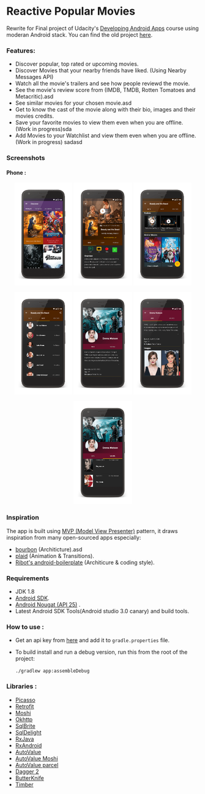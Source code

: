 # Reactive Popular Movies
Rewrite for Final project of Udacity's [Developing Android Apps](https://www.udacity.com/course/developing-android-apps--ud853) course using moderan Android stack.
You can find the old project [here](https://github.com/Rashwan/PopularMovies).

### Features:
* Discover popular, top rated or upcoming movies.
* Discover Movies that your nearby friends have liked. (Using Nearby Messages API)
* Watch all the movie's trailers and see how people reviewd the movie.
* See the movie's review score from (IMDB, TMDB, Rotten Tomatoes and Metacritic).asd
* See similar movies for your chosen movie.asd
* Get to know the cast of the movie along with their bio, images and their movies credits.
* Save your favorite movies to view them even when you are offline. (Work in progress)sda
* Add Movies to your Watchlist and view them even when you are offline. (Work in progress)
sadasd
### Screenshots
#### Phone : 
<p align="center">
<img src="https://github.com/Rashwan/Reactive-Popular-Movies/blob/master/readme-art/readme-art-1-fs8.png" width="30%" />
<img src="https://github.com/Rashwan/Reactive-Popular-Movies/blob/master/readme-art/readme-art-2-fs8.png" width="30%" />
<img src="https://github.com/Rashwan/Reactive-Popular-Movies/blob/master/readme-art/readme-art-3-fs8.png" width="30%" />
</p>
<p align="center">
<img src="https://github.com/Rashwan/Reactive-Popular-Movies/blob/master/readme-art/readme-art-4-fs8.png" width="30%" />
<img src="https://github.com/Rashwan/Reactive-Popular-Movies/blob/master/readme-art/readme-art-5-fs8.png" width="30%" />
<img src="https://github.com/Rashwan/Reactive-Popular-Movies/blob/master/readme-art/readme-art-6-fs8.png" width="30%" />
</p>
<p align="center">
<img src="https://github.com/Rashwan/Reactive-Popular-Movies/blob/master/readme-art/readme-art-7-fs8.png" width="30%" />
</p>

### Inspiration 
The app is built using  [MVP (Model View Presenter)](https://en.wikipedia.org/wiki/Model%E2%80%93view%E2%80%93presenter) pattern, it draws inspiration from many open-sourced apps especially:
* [bourbon](https://github.com/hitherejoe/Bourbon) (Architicture).asd
* [plaid](https://github.com/nickbutcher/plaid) (Animation & Transitions).
* [Ribot's android-boilerplate](https://github.com/ribot/android-boilerplate) (Architicure & coding style).

### Requirements 
* JDK 1.8
* [Android SDK](http://developer.android.com/sdk/index.html).
* [Android Nougat (API 25)](https://developer.android.com/studio/releases/platforms.html) .
* Latest Android SDK Tools(Android studio 3.0 canary) and build tools.

### How to use : 
* Get an api key from [here](https://www.themoviedb.org/documentation/api) and add it to `gradle.properties` file.
* To build install and run a debug version, run this from the root of the project:

    `./gradlew app:assembleDebug`


### Libraries : 
* [Picasso](http://square.github.io/picasso)
* [Retrofit](http://square.github.io/retrofit)
* [Moshi](https://github.com/square/moshi)
* [Okhttp](http://square.github.io/okhttp)
* [SqlBrite](https://github.com/square/sqlbrite)
* [SqlDelight](https://github.com/square/sqldelight)
* [RxJava](https://github.com/ReactiveX/RxJava)
* [RxAndroid](https://github.com/ReactiveX/RxAndroid)
* [AutoValue](https://github.com/google/auto/tree/master/value)
* [AutoValue Moshi](https://github.com/rharter/auto-value-moshi)
* [AutoValue parcel](https://github.com/rharter/auto-value-parcel)
* [Dagger 2](http://google.github.io/dagger)
* [ButterKnife](http://jakewharton.github.io/butterknife)
* [Timber](https://github.com/JakeWharton/timber)

